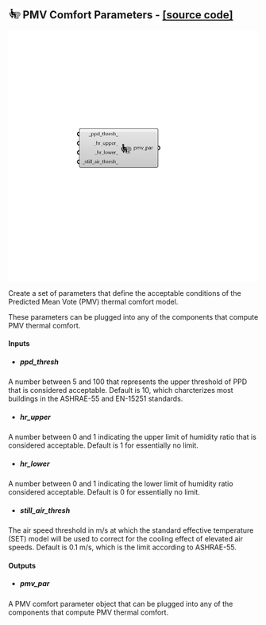 ## ![](../../images/icons/PMV_Comfort_Parameters.png) PMV Comfort Parameters - [[source code]](https://github.com/ladybug-tools/ladybug-grasshopper/blob/master/ladybug_grasshopper/src//LB%20PMV%20Comfort%20Parameters.py)

![](../../images/components/PMV_Comfort_Parameters.png)

Create a set of parameters that define the acceptable conditions of the
 Predicted Mean Vote (PMV) thermal comfort model.
 

These parameters can be plugged into any of the components that compute
 PMV thermal comfort.
 



#### Inputs
* ##### ppd_thresh 
A number between 5 and 100 that represents the upper threshold of PPD that is considered acceptable. Default is 10, which charcterizes most buildings in the ASHRAE-55 and EN-15251 standards. 
* ##### hr_upper 
A number between 0 and 1 indicating the upper limit of humidity ratio that is considered acceptable. Default is 1 for essentially no limit. 
* ##### hr_lower 
A number between 0 and 1 indicating the lower limit of humidity ratio considered acceptable. Default is 0 for essentially no limit. 
* ##### still_air_thresh 
The air speed threshold in m/s at which the standard effective temperature (SET) model will be used to correct for the cooling effect of elevated air speeds. Default is 0.1 m/s, which is the limit according to ASHRAE-55. 

#### Outputs
* ##### pmv_par
A PMV comfort parameter object that can be plugged into any of the components that compute PMV thermal comfort.